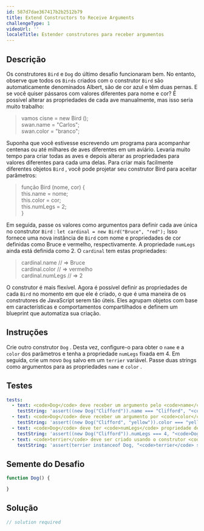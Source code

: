 ```yaml
---
id: 587d7dae367417b2b2512b79
title: Extend Constructors to Receive Arguments
challengeType: 1
videoUrl: ''
localeTitle: Estender construtores para receber argumentos
---
```


## Descrição
<section id="description"> Os construtores <code>Bird</code> e <code>Dog</code> do último desafio funcionaram bem. No entanto, observe que todos os <code>Birds</code> criados com o construtor <code>Bird</code> são automaticamente denominados Albert, são de cor azul e têm duas pernas. E se você quiser pássaros com valores diferentes para nome e cor? É possível alterar as propriedades de cada ave manualmente, mas isso seria muito trabalho: <blockquote> vamos cisne = new Bird (); <br> swan.name = &quot;Carlos&quot;; <br> swan.color = &quot;branco&quot;; </blockquote> Suponha que você estivesse escrevendo um programa para acompanhar centenas ou até milhares de aves diferentes em um aviário. Levaria muito tempo para criar todas as aves e depois alterar as propriedades para valores diferentes para cada uma delas. Para criar mais facilmente diferentes objetos <code>Bird</code> , você pode projetar seu construtor Bird para aceitar parâmetros: <blockquote> função Bird (nome, cor) { <br> this.name = nome; <br> this.color = cor; <br> this.numLegs = 2; <br> } </blockquote> Em seguida, passe os valores como argumentos para definir cada ave única no construtor <code>Bird</code> : <code>let cardinal = new Bird(&quot;Bruce&quot;, &quot;red&quot;);</code> Isso fornece uma nova instância de <code>Bird</code> com nome e propriedades de cor definidas como Bruce e vermelho, respectivamente. A propriedade <code>numLegs</code> ainda está definida como 2. O <code>cardinal</code> tem estas propriedades: <blockquote> cardinal.name // =&gt; Bruce <br> cardinal.color // =&gt; vermelho <br> cardinal.numLegs // =&gt; 2 </blockquote> O construtor é mais flexível. Agora é possível definir as propriedades de cada <code>Bird</code> no momento em que ele é criado, o que é uma maneira de os construtores de JavaScript serem tão úteis. Eles agrupam objetos com base em características e comportamentos compartilhados e definem um blueprint que automatiza sua criação. </section>

## Instruções
<section id="instructions"> Crie outro construtor <code>Dog</code> . Desta vez, configure-o para obter o <code>name</code> e a <code>color</code> dos parâmetros e tenha a propriedade <code>numLegs</code> fixada em 4. Em seguida, crie um novo <code>Dog</code> salvo em um <code>terrier</code> variável. Passe duas strings como argumentos para as propriedades <code>name</code> e <code>color</code> . </section>

## Testes
<section id='tests'>

```yml
tests:
  - text: <code>Dog</code> deve receber um argumento pelo <code>name</code> .
    testString: 'assert((new Dog("Clifford")).name === "Clifford", "<code>Dog</code> should receive an argument for <code>name</code>.");'
  - text: <code>Dog</code> deve receber um argumento por <code>color</code> .
    testString: 'assert((new Dog("Clifford", "yellow")).color === "yellow", "<code>Dog</code> should receive an argument for <code>color</code>.");'
  - text: <code>Dog</code> deve ter <code>numLegs</code> propriedade definidos como 4.
    testString: 'assert((new Dog("Clifford")).numLegs === 4, "<code>Dog</code> should have property <code>numLegs</code> set to 4.");'
  - text: <code>terrier</code> deve ser criado usando o construtor <code>Dog</code> .
    testString: 'assert(terrier instanceof Dog, "<code>terrier</code> should be created using the <code>Dog</code> constructor.");'

```

</section>

## Semente do Desafio
<section id='challengeSeed'>

<div id='js-seed'>

```js
function Dog() {

}

```

</div>



</section>

## Solução
<section id='solution'>

```js
// solution required
```
</section>
